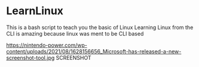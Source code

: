 # LearnLinux
This is a bash script to teach you the basic of Linux 
Learning Linux from the CLI is amazing because linux was ment to be CLI based

https://nintendo-power.com/wp-content/uploads/2021/08/1628156656_Microsoft-has-released-a-new-screenshot-tool.jpg SCREENSHOT
